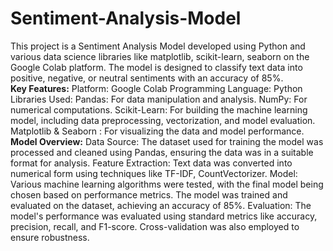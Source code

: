# Sentiment-Analysis-Model
This project is a Sentiment Analysis Model developed using Python and various data science libraries like matplotlib, scikit-learn, seaborn on the Google Colab platform. The model is designed to classify text data into positive, negative, or neutral sentiments with an accuracy of 85%.
<br>
<b>Key Features:</b>
Platform: Google Colab
Programming Language: Python
Libraries Used:
Pandas: For data manipulation and analysis.
NumPy: For numerical computations.
Scikit-Learn: For building the machine learning model, including data preprocessing, vectorization, and model evaluation.
Matplotlib & Seaborn : For visualizing the data and model performance.
<br>
<b>Model Overview:</b>
Data Source: The dataset used for training the model was processed and cleaned using Pandas, ensuring the data was in a suitable format for analysis.
Feature Extraction: Text data was converted into numerical form using techniques like TF-IDF,  CountVectorizer.
Model: Various machine learning algorithms were tested, with the final model being chosen based on performance metrics. The model was trained and evaluated on the dataset, achieving an accuracy of 85%.
Evaluation: The model's performance was evaluated using standard metrics like accuracy, precision, recall, and F1-score. Cross-validation was also employed to ensure robustness.



